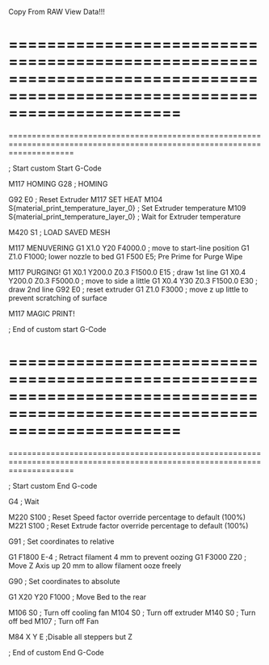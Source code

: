 Copy From RAW View Data!!!

==========================================================================================================================
==========================================================================================================================
==========================================================================================================================

; Start custom Start G-Code

M117 HOMING
G28 ; HOMING

G92 E0 ; Reset Extruder
M117 SET HEAT
M104 S{material_print_temperature_layer_0} ; Set Extruder temperature
M109 S{material_print_temperature_layer_0} ; Wait for Extruder temperature

M420 S1 ; LOAD SAVED MESH

M117 MENUVERING
G1 X1.0 Y20  F4000.0 ; move to start-line position
G1 Z1.0 F1000; lower nozzle to bed
G1  F500 E5; Pre Prime for Purge Wipe

M117 PURGING!
G1 X0.1 Y200.0 Z0.3 F1500.0 E15 ; draw 1st line
G1 X0.4 Y200.0 Z0.3 F5000.0 ; move to side a little
G1 X0.4 Y30 Z0.3 F1500.0 E30 ; draw 2nd line
G92 E0 ; reset extruder
G1 Z1.0 F3000 ; move z up little to prevent scratching of surface

M117 MAGIC PRINT!

; End of custom start G-Code

==========================================================================================================================
==========================================================================================================================
==========================================================================================================================

; Start custom End G-code

G4 ; Wait

M220 S100 ; Reset Speed factor override percentage to default (100%)
M221 S100 ; Reset Extrude factor override percentage to default (100%)

G91 ; Set coordinates to relative

G1 F1800 E-4 ; Retract filament 4 mm to prevent oozing
G1 F3000 Z20 ; Move Z Axis up 20 mm to allow filament ooze freely

G90 ; Set coordinates to absolute

G1 X20 Y20 F1000 ; Move Bed to the rear

M106 S0 ; Turn off cooling fan
M104 S0 ; Turn off extruder
M140 S0 ; Turn off bed
M107 ; Turn off Fan

M84 X Y E ;Disable all steppers but Z

; End of custom End G-Code

